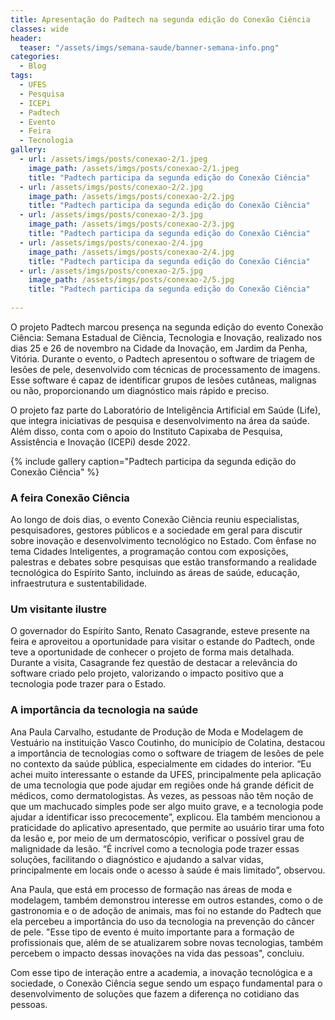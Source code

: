 ```yaml
---
title: Apresentação do Padtech na segunda edição do Conexão Ciência 
classes: wide
header:
  teaser: "/assets/imgs/semana-saude/banner-semana-info.png"
categories:
  - Blog
tags:
  - UFES  
  - Pesquisa  
  - ICEPi
  - Padtech    
  - Evento
  - Feira
  - Tecnologia
gallery:
  - url: /assets/imgs/posts/conexao-2/1.jpeg
    image_path: /assets/imgs/posts/conexao-2/1.jpeg    
    title: "Padtech participa da segunda edição do Conexão Ciência"
  - url: /assets/imgs/posts/conexao-2/2.jpg
    image_path: /assets/imgs/posts/conexao-2/2.jpg    
    title: "Padtech participa da segunda edição do Conexão Ciência"
  - url: /assets/imgs/posts/conexao-2/3.jpg
    image_path: /assets/imgs/posts/conexao-2/3.jpg    
    title: "Padtech participa da segunda edição do Conexão Ciência"
  - url: /assets/imgs/posts/conexao-2/4.jpg
    image_path: /assets/imgs/posts/conexao-2/4.jpg    
    title: "Padtech participa da segunda edição do Conexão Ciência"
  - url: /assets/imgs/posts/conexao-2/5.jpg
    image_path: /assets/imgs/posts/conexao-2/5.jpg    
    title: "Padtech participa da segunda edição do Conexão Ciência"
  
---
```


O projeto Padtech marcou presença na segunda edição do evento Conexão Ciência: Semana Estadual de Ciência, Tecnologia e Inovação, realizado nos dias 25 e 26 de novembro na Cidade da Inovação, em Jardim da Penha, Vitória. Durante o evento, o Padtech apresentou o software de triagem de lesões de pele, desenvolvido com técnicas de processamento de imagens. Esse software é capaz de identificar grupos de lesões cutâneas, malignas ou não, proporcionando um diagnóstico mais rápido e preciso.

O projeto faz parte do Laboratório de Inteligência Artificial em Saúde (Life), que integra iniciativas de pesquisa e desenvolvimento na área da saúde. Além disso, conta com o apoio do Instituto Capixaba de Pesquisa, Assistência e Inovação (ICEPi) desde 2022.

{% include gallery caption="Padtech participa da segunda edição do Conexão Ciência" %}


### A feira Conexão Ciência
Ao longo de dois dias, o evento Conexão Ciência reuniu especialistas, pesquisadores, gestores públicos e a sociedade em geral para discutir sobre inovação e desenvolvimento tecnológico no Estado. Com ênfase no tema Cidades Inteligentes, a programação contou com exposições, palestras e debates sobre pesquisas que estão transformando a realidade tecnológica do Espírito Santo, incluindo as áreas de saúde, educação, infraestrutura e sustentabilidade.


### Um visitante ilustre
O governador do Espírito Santo, Renato Casagrande, esteve presente na feira e aproveitou a oportunidade para visitar o estande do Padtech, onde teve a oportunidade de conhecer o projeto de forma mais detalhada. Durante a visita, Casagrande fez questão de destacar a relevância do software criado pelo projeto, valorizando o impacto positivo que a tecnologia pode trazer para o Estado.

### A importância da tecnologia na saúde
Ana Paula Carvalho, estudante de Produção de Moda e Modelagem de Vestuário na instituição Vasco Coutinho, do município de Colatina, destacou a importância de tecnologias como o software de triagem de lesões de pele no contexto da saúde pública, especialmente em cidades do interior. “Eu achei muito interessante o estande da UFES, principalmente pela aplicação de uma tecnologia que pode ajudar em regiões onde há grande déficit de médicos, como dermatologistas. Às vezes, as pessoas não têm noção de que um machucado simples pode ser algo muito grave, e a tecnologia pode ajudar a identificar isso precocemente”, explicou.
Ela também mencionou a praticidade do aplicativo apresentado, que permite ao usuário tirar uma foto da lesão e, por meio de um dermatoscópio, verificar o possível grau de malignidade da lesão. “É incrível como a tecnologia pode trazer essas soluções, facilitando o diagnóstico e ajudando a salvar vidas, principalmente em locais onde o acesso à saúde é mais limitado”, observou. 


Ana Paula, que está em processo de formação nas áreas de moda e modelagem, também demonstrou interesse em outros estandes, como o de gastronomia e o de adoção de animais, mas foi no estande do Padtech que ela percebeu a importância do uso da tecnologia na prevenção do câncer de pele. "Esse tipo de evento é muito importante para a formação de profissionais que, além de se atualizarem sobre novas tecnologias, também percebem o impacto dessas inovações na vida das pessoas", concluiu.


Com esse tipo de interação entre a academia, a inovação tecnológica e a sociedade, o Conexão Ciência segue sendo um espaço fundamental para o desenvolvimento de soluções que fazem a diferença no cotidiano das pessoas.
